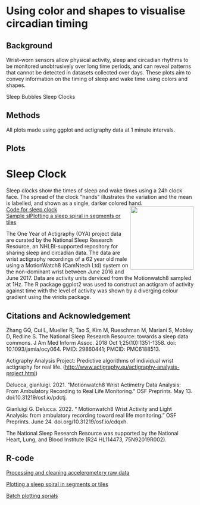 # Using color and shapes to visualise circadian timing

## Background</summary>
Wrist-worn sensors allow physical activity, sleep and circadian rhythms to be monitored unobtrusively over long time periods, and can reveal patterns that cannot be detected in datasets collected over days. These plots aim to convey information on the timing of sleep and wake time using colors and shapes.

</details>
 Sleep Bubbles
 Sleep Clocks
 
 
##  Methods
All plots made using ggplot and actigraphy data at 1 minute intervals.

## Plots
# Sleep Clock

Sleep clocks show the times of sleep and wake times using a 24h clock face.  The spread of the clock "hands" illustrates the variation and the mean is labelled, and shown as a single, darker colored hand.  
<img align="right" width=170 src="https://user-images.githubusercontent.com/29300100/214536508-6ed2b0b6-ac03-4094-9003-837cfd7b63c8.png">
[Code for sleep clock](/code/sleep_clocks.R)  
[Sample slPlotting a sleep spiral in segments or tiles](/analysis/Spirals_plotting.R)          
              
The One Year of Actigraphy (OYA) project data are curated by the National Sleep Research Resource, an NHLBI-supported repository for sharing sleep and circadian data. The data are wrist actigraphy recordings of a 62 year old male using a MotionWatch8 (CamNtech Ltd) system on the non-dominant wrist between June 2016 and June 2017.  Data are activity units derviced from the Motionwatch8 sampled at 1Hz. The R package ggplot2 was used to construct an actigram of activity against time with the level of activity was shown by a diverging colour gradient using the viridis package. 

## Citations and Acknowledgement

Zhang GQ, Cui L, Mueller R, Tao S, Kim M, Rueschman M, Mariani S, Mobley D, Redline S. The National Sleep Research Resource: towards a sleep data commons. J Am Med Inform Assoc. 2018 Oct 1;25(10):1351-1358. doi: 10.1093/jamia/ocy064. PMID: 29860441; PMCID: PMC6188513.

Actigraphy Analysis Project: Predictive algorithms of individual wrist actigraphy for real life. (http://www.actigraphy.eu/actigraphy-analysis-project.html)

Delucca, gianluigi. 2021. "Motionwatch8 Wrist Actimetry Data Analysis: From Ambulatory Recording to Real Life Monitoring." OSF Preprints. May 13. doi:10.31219/osf.io/pdctj.

Gianluigi G. Delucca. 2022. “ Motionwatch8 Wrist Activity and Light Analysis: from ambulatory recording toward real life monitoring.” OSF Preprints. June 24. doi.org/10.31219/osf.io/cdqxh.

The National Sleep Research Resource was supported by the National Heart, Lung, and Blood Institute (R24 HL114473, 75N92019R002).

## R-code  

[Processing and cleaning accelerometery raw data](/analysis/Spirals_data_cleaning.R)  

[Plotting a sleep spiral in segments or tiles](/analysis/Spirals_plotting.R)  

[Batch plotting sprials](https://github.com/cawyse9/Sleep-Spirals/blob/main/analysis/Spirals_batch%20plot.R)  
